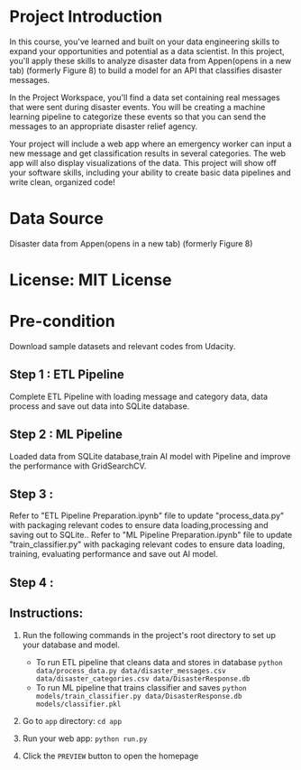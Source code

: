 # Project Introduction
In this course, you've learned and built on your data engineering skills to expand your opportunities and potential as a data scientist. In this project, you'll apply these skills to analyze disaster data from Appen(opens in a new tab) (formerly Figure 8) to build a model for an API that classifies disaster messages.

In the Project Workspace, you'll find a data set containing real messages that were sent during disaster events. You will be creating a machine learning pipeline to categorize these events so that you can send the messages to an appropriate disaster relief agency.

Your project will include a web app where an emergency worker can input a new message and get classification results in several categories. The web app will also display visualizations of the data. This project will show off your software skills, including your ability to create basic data pipelines and write clean, organized code!


# Data Source
Disaster data from Appen(opens in a new tab) (formerly Figure 8) 


# License: MIT License


# Pre-condition
Download sample datasets and relevant codes from Udacity.


## Step 1 : ETL Pipeline
Complete ETL Pipeline with loading message and category data, data process and save out data into SQLite database.



## Step 2 : ML Pipeline
Loaded data from SQLite database,train AI model with Pipeline and improve the performance with GridSearchCV.


## Step 3 :
Refer to "ETL Pipeline Preparation.ipynb" file to update "process_data.py" with packaging relevant codes to ensure data loading,processing and saving out to SQLite..
Refer to "ML Pipeline Preparation.ipynb" file to update "train_classifier.py" with packaging relevant codes to ensure data loading, training, evaluating performance and save out AI model.

## Step 4 : 
## Instructions:
1. Run the following commands in the project's root directory to set up your database and model.

    - To run ETL pipeline that cleans data and stores in database
        `python data/process_data.py data/disaster_messages.csv data/disaster_categories.csv data/DisasterResponse.db`
    - To run ML pipeline that trains classifier and saves
        `python models/train_classifier.py data/DisasterResponse.db models/classifier.pkl`

2. Go to `app` directory: `cd app`

3. Run your web app: `python run.py`

4. Click the `PREVIEW` button to open the homepage

